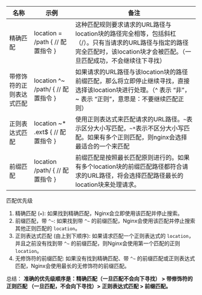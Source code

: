 | 名称                     | 示例                                  | 备注 |
| ------------------------ | ------------------------------------- | -------------------------- |
| 精确匹配             | location  =  /path {    // 配置指令 } | 这种匹配规则要求请求的URL路径与location块的路径完全相等，包括斜杠（/）。只有当请求的URL路径与指定的路径完全匹配时，该location块才会被匹配。（一旦匹配成功，不会继续往下寻找） |
| 带修饰符的正则表达式匹配     | location   ^~   /path/  {    // 配置指令 } | 如果请求的URL路径与该location块的路径前缀匹配，那么将立即停止继续寻找，直接选择该location块进行处理。（^ 表示 “非”，~ 表示 “正则”，意思是：不要继续匹配正则） |
| 正则表达式匹配           | location  ~*   .ext$ {    // 配置指令 } | 使用正则表达式来匹配请求的URL路径。`~`表示区分大小写匹配，`~*`表示不区分大小写匹配。如果有多个正则匹配，则nginx会选择最适合的一个来匹配 |
| 前缀匹配 | location    /path/ {    // 配置指令 }      | 前缀匹配是按照最长匹配原则进行的。如果有多个location块的前缀匹配路径都符合请求的URL路径，将会选择匹配路径最长的location块来处理请求。 |

匹配优先级

1. 精确匹配 (`=`): 如果找到精确匹配，Nginx会立即使用该匹配并停止搜索。
2. 前缀匹配，带 `^~`: 如果找到带 `^~` 的前缀匹配，Nginx会使用该匹配并停止搜索其他正则匹配的 `location`。
3. 正则表达式匹配 (由上到下顺序): 如果请求匹配一个正则表达式的 `location`，并且之前没有找到带 `^~` 的前缀匹配，则Nginx会使用第一个匹配的正则 `location`。
4. 无修饰符的前缀匹配: 如果没有找到精确匹配、带 `^~` 的前缀匹配或正则表达式匹配，Nginx会使用最长的无修饰符的前缀匹配。

总结：
**准确的优先级顺序是：精确匹配（一旦匹配不会向下寻找） > 带修饰符的正则匹配 （一旦匹配，不会向下寻找）> 正则表达式匹配 > 前缀匹配。**
